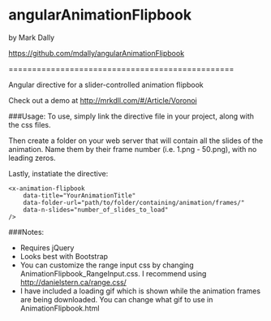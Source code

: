 # angularAnimationFlipbook

by Mark Dally

https://github.com/mdally/angularAnimationFlipbook

================================================

Angular directive for a slider-controlled animation flipbook

Check out a demo at http://mrkdll.com/#/Article/Voronoi

###Usage:
To use, simply link the directive file in your project, along with the css files.

Then create a folder on your web server that will contain all the slides of the animation. Name them by their frame number (i.e. 1.png - 50.png), with no leading zeros.

Lastly, instatiate the directive:
```
<x-animation-flipbook 
	data-title="YourAnimationTitle" 
	data-folder-url="path/to/folder/containing/animation/frames/" 
	data-n-slides="number_of_slides_to_load"
/>
```

###Notes:
 * Requires jQuery
 * Looks best with Bootstrap
 * You can customize the range input css by changing AnimationFlipbook_RangeInput.css. I recommend using http://danielstern.ca/range.css/
 * I have included a loading gif which is shown while the animation frames are being downloaded. You can change what gif to use in AnimationFlipbook.html